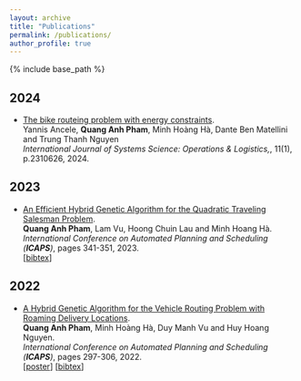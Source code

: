 ```yaml
---
layout: archive
title: "Publications"
permalink: /publications/
author_profile: true
---
```


{% include base_path %}

## 2024
* [The bike routeing problem with energy constraints](https://doi.org/10.1080/23302674.2024.2310626).     
    Yannis Ancele, **Quang Anh Pham**, Minh Hoàng Hà, Dante Ben Matellini and Trung Thanh Nguyen      
    <i>International Journal of Systems Science: Operations & Logistics,</i>, 11(1), p.2310626, 2024.

## 2023  
* [An Efficient Hybrid Genetic Algorithm for the Quadratic Traveling Salesman Problem](https://ojs.aaai.org/index.php/ICAPS/article/view/27212).     
    **Quang Anh Pham**, Lam Vu, Hoong Chuin Lau and Minh Hoang Hà.       
    <i>International Conference on Automated Planning and Scheduling (**ICAPS**)</i>, pages 341-351, 2023.       
    [<a href="javascript:void(0)" onclick="(function(target, id) { if ($('#' + id).css('display') == 'block') { $('#' + id).hide('fast'); $(target).text('bibtex') } else { $('#' + id).show('fast'); $(target).text('bibtex▲') } })(this, 'bibtex-AnhICAPS23');">bibtex</a>]
<div id="bibtex-AnhICAPS23" style="display:none">
<pre>@inproceedings{pham2023efficient,
  title={An Efficient Hybrid Genetic Algorithm for the Quadratic Traveling Salesman Problem},
  author={Pham, Quang Anh and Lau, Hoong Chuin and H{\`a}, Minh Ho{\`a}ng and Vu, Lam},
  booktitle={Proceedings of the International Conference on Automated Planning and Scheduling},
  volume={33},
  pages={343--351},
  year={2023}
}
</pre></div>   

## 2022  
* [A Hybrid Genetic Algorithm for the Vehicle Routing Problem with Roaming Delivery Locations](https://ojs.aaai.org/index.php/ICAPS/article/view/19813).     
    **Quang Anh Pham**, Minh Hoàng Hà, Duy Manh Vu and Huy Hoang Nguyen.       
    <i>International Conference on Automated Planning and Scheduling (**ICAPS**)</i>,  pages 297-306, 2022.   
    [<a href="http://icaps22.icaps-conference.org/posters/ICAPS%202022%20-%20POSTER%20-%20TP200.pdf">poster</a>]
    [<a href="javascript:void(0)" onclick="(function(target, id) { if ($('#' + id).css('display') == 'block') { $('#' + id).hide('fast'); $(target).text('bibtex') } else { $('#' + id).show('fast'); $(target).text('bibtex▲') } })(this, 'bibtex-AnhICAPS22');">bibtex</a>]
<div id="bibtex-AnhICAPS22" style="display:none">
<pre>@inproceedings{pham2022hybrid,
  title={A Hybrid Genetic Algorithm for the Vehicle Routing Problem with Roaming Delivery Locations},
  author={Pham, Quang Anh and H{\`a}, Minh Ho{\`a}ng and Vu, Duy Manh and Nguyen, Huy Hoang},
  booktitle={Proceedings of the International Conference on Automated Planning and Scheduling},
  volume={32},
  pages={297--306},
  year={2022}
}
</pre></div>   
